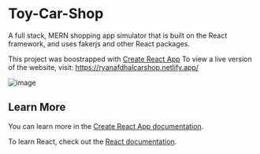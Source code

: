 # Toy-Car-Shop 
A full stack, MERN shopping app simulator that is built on the React framework, and uses fakerjs and other React packages.

This project was boostrapped with [Create React App](https://github.com/facebook/create-react-app)
To view a live version of the website, visit: https://ryanafdhalcarshop.netlify.app/

![image](https://user-images.githubusercontent.com/105259018/233517232-c3102e08-db83-4916-86c9-ffbfcc684e98.png)

## Learn More

You can learn more in the [Create React App documentation](https://facebook.github.io/create-react-app/docs/getting-started).

To learn React, check out the [React documentation](https://reactjs.org/).
